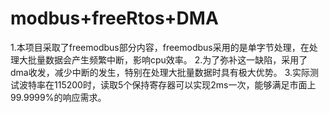 # modbus+freeRtos+DMA
1.本项目采取了freemodbus部分内容，freemodbus采用的是单字节处理，在处理大批量数据会产生频繁中断，影响cpu效率。
2.为了弥补这一缺陷，采用了dma收发，减少中断的发生，特别在处理大批量数据时具有极大优势。
3.实际测试波特率在115200时，读取5个保持寄存器可以实现2ms一次，能够满足市面上99.9999%的响应需求。
